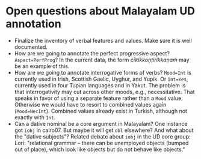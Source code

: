 # Open questions about Malayalam UD annotation

* Finalize the inventory of verbal features and values. Make sure it is well documented.
* How are we going to annotate the perfect progressive aspect? `Aspect=PerfProg`? In the current data, the form _cīkikkoṇṭirikkaṇaṁ_ may be an example of this.
* How are we going to annotate interrogative forms of verbs? `Mood=Int` is currently used in Irish, Scottish Gaelic, Uyghur, and Yupik.
  Or `Int=Yes`, currently used in four Tupian languages and in Yakut. The problem is that interrogativity may cut across other moods, e.g., necessitative.
  That speaks in favor of using a separate feature rather than a `Mood` value. Otherwise we would have to resort to combined values again (`Mood=NecInt`).
  Combined values already exist in Turkish, although not exactly with `Int`.
* Can a dative nominal be a core argument in Malayalam? One instance got `iobj` in cairo07. But maybe it will get `obl` elsewhere?
  And what about the "dative subjects"? Related debate about `iobj` in the UD core group: Lori:
  "relational grammar – there can be unemployed objects (bumped out of place), which look like objects but do not behave like objects."
